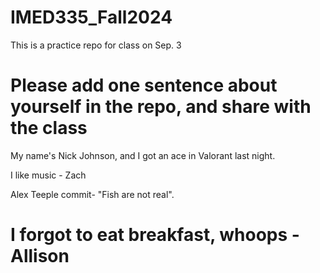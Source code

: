 # IMED335_Fall2024
This is a practice repo for class on Sep. 3

# Please add one sentence about yourself in the repo, and share with the class


My name's Nick Johnson, and I got an ace in Valorant last night.

I like music - Zach








Alex Teeple commit- "Fish are not real".




# I forgot to eat breakfast, whoops - Allison